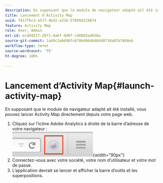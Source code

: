 ```yaml
---
description: En supposant que le module de navigateur adapté ait été installé, vous pouvez lancer Activity Map directement depuis votre page web.
title: Lancement d’Activity Map
uuid: f617fbc3-a577-4bd2-a316-578959219874
feature: Activity Map
role: User, Admin
exl-id: ecd6921f-2071-4abf-9d0f-c408b5adb5be
source-git-commit: 1a49c2a6d90fc670bd0646d6d40738a87b74b8eb
workflow-type: tm+mt
source-wordcount: '75'
ht-degree: 100%

---
```



# Lancement d’Activity Map{#launch-activity-map}

En supposant que le module de navigateur adapté ait été installé, vous pouvez lancer Activity Map directement depuis votre page web.

1. Cliquez sur l’icône Adobe Analytics à droite de la barre d’adresse de votre navigateur :\
   ![](assets/an_icon.png){width=&quot;90px&quot;}
1. Connectez-vous avec votre société, votre nom d’utilisateur et votre mot de passe.
1. L’application devrait se lancer et afficher la barre d’outils et les superpositions.
